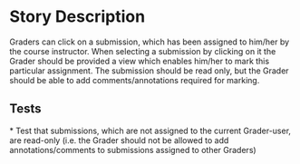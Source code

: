 Story Description
=================

Graders can click on a submission, which has been assigned to him/her by the course instructor. When selecting a submission by clicking on it the Grader should be provided a view which enables him/her to mark this particular assignment. The submission should be read only, but the Grader should be able to add comments/annotations required for marking.

Tests
-----

\* Test that submissions, which are not assigned to the current Grader-user, are read-only (i.e. the Grader should not be allowed to add annotations/comments to submissions assigned to other Graders)